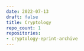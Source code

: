 ```yaml
---
date: 2022-07-13
draft: false
title: Cryptology
repo_count: 1
repositories:
- cryptology-eprint-archive
---
```



